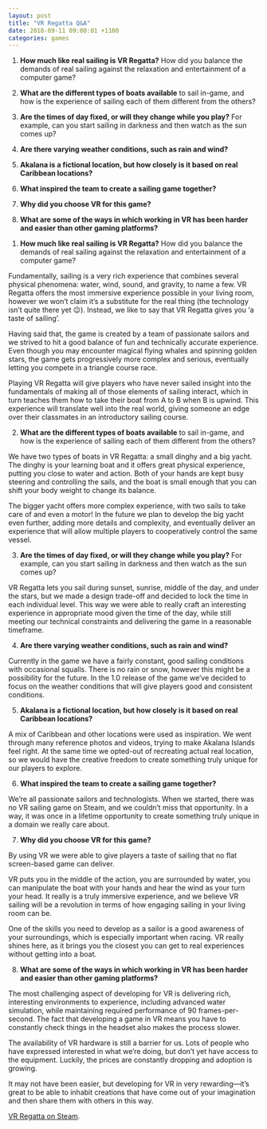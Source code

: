```yaml
---
layout: post
title: "VR Regatta Q&A"
date: 2018-09-11 09:00:01 +1100
categories: games
---
```


1. **How much like real sailing is VR Regatta?** How did you balance the demands of real sailing against the relaxation and entertainment of a computer game?

2. **What are the different types of boats available** to sail in-game, and how is the experience of sailing each of them different from the others?

3. **Are the times of day fixed, or will they change while you play?** For example, can you start sailing in darkness and then watch as the sun comes up?

4. **Are there varying weather conditions, such as rain and wind?**

5. **Akalana is a fictional location, but how closely is it based on real Caribbean locations?**

6. **What inspired the team to create a sailing game together?**

7. **Why did you choose VR for this game?**

8. **What are some of the ways in which working in VR has been harder and easier than other gaming platforms?**

<!--more-->

1. **How much like real sailing is VR Regatta?** How did you balance the demands of real sailing against the relaxation and entertainment of a computer game?

Fundamentally, sailing is a very rich experience that combines several physical phenomena: water, wind, sound, and gravity, to name a few. VR Regatta offers the most immersive experience possible in your living room, however we won’t claim it’s a substitute for the real thing (the technology isn’t quite there yet 😉). Instead, we like to say that VR Regatta gives you ‘a taste of sailing’.

Having said that, the game is created by a team of passionate sailors and we strived to hit a good balance of fun and technically accurate experience. Even though you may encounter magical flying whales and spinning golden stars, the game gets progressively more complex and serious, eventually letting you compete in a triangle course race.

Playing VR Regatta will give players who have never sailed insight into the fundamentals of making all of those elements of sailing interact, which in turn teaches them how to take their boat from A to B when B is upwind. This experience will translate well into the real world, giving someone an edge over their classmates in an introductory sailing course.

2. **What are the different types of boats available** to sail in-game, and how is the experience of sailing each of them different from the others?

We have two types of boats in VR Regatta: a small dinghy and a big yacht. The dinghy is your learning boat and it offers great physical experience, putting you close to water and action. Both of your hands are kept busy steering and controlling the sails, and the boat is small enough that you can shift your body weight to change its balance.

The bigger yacht offers more complex experience, with two sails to take care of and even a motor! In the future we plan to develop the big yacht even further, adding more details and complexity, and eventually deliver an experience that will allow multiple players to cooperatively control the same vessel.

3. **Are the times of day fixed, or will they change while you play?** For example, can you start sailing in darkness and then watch as the sun comes up?

VR Regatta lets you sail during sunset, sunrise, middle of the day, and under the stars, but we made a design trade-off and decided to lock the time in each individual level. This way we were able to really craft an interesting experience in appropriate mood given the time of the day, while still meeting our technical constraints and delivering the game in a reasonable timeframe.

4. **Are there varying weather conditions, such as rain and wind?**

Currently in the game we have a fairly constant, good sailing conditions with occasional squalls. There is no rain or snow, however this might be a possibility for the future. In the 1.0 release of the game we’ve decided to focus on the weather conditions that will give players good and consistent conditions.


5. **Akalana is a fictional location, but how closely is it based on real Caribbean locations?**

A mix of Caribbean and other locations were used as inspiration. We went through many reference photos and videos, trying to make Akalana Islands feel right. At the same time we opted-out of recreating actual real location, so we would have the creative freedom to create something truly unique for our players to explore.

6. **What inspired the team to create a sailing game together?**

We’re all passionate sailors and technologists. When we started, there was no VR sailing game on Steam, and we couldn’t miss that opportunity. In a way, it was once in a lifetime opportunity to create something truly unique in a domain we really care about.

7. **Why did you choose VR for this game?**

By using VR we were able to give players a taste of sailing that no flat screen-based game can deliver.

VR puts you in the middle of the action, you are surrounded by water, you can manipulate the boat with your hands and hear the wind as your turn your head. It really is a truly immersive experience, and we believe VR sailing will be a revolution in terms of how engaging sailing in your living room can be.

One of the skills you need to develop as a sailor is a good awareness of your surroundings, which is especially important when racing. VR really shines here, as it brings you the closest you can get to real experiences without getting into a boat.


8. **What are some of the ways in which working in VR has been harder and easier than other gaming platforms?**

The most challenging aspect of developing for VR is delivering rich, interesting environments to experience, including advanced water simulation, while maintaining required performance of 90 frames-per-second. The fact that developing a game in VR means you have to constantly check things in the headset also makes the process slower.

The availability of VR hardware is still a barrier for us. Lots of people who have expressed interested in what we’re doing, but don’t yet have access to the equipment. Luckily, the prices are constantly dropping and adoption is growing.

It may not have been easier, but developing for VR in very rewarding—it’s great to be able to inhabit creations that have come out of your imagination and then share them with others in this way.

[VR Regatta on Steam](https://store.steampowered.com/app/468240/VR_Regatta__The_Sailing_Game/).

